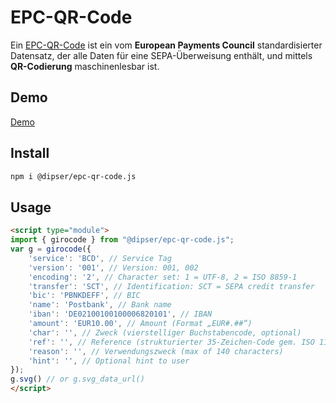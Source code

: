 # EPC-QR-Code

Ein [EPC-QR-Code](https://de.wikipedia.org/wiki/EPC-QR-Code) ist ein vom **European Payments Council** standardisierter Datensatz, der alle Daten für eine SEPA-Überweisung enthält, und mittels **QR-Codierung** maschinenlesbar ist.

## Demo

[Demo](http://tools.bitfertig.de/epc-qr-code)

## Install

```bash
npm i @dipser/epc-qr-code.js
```

## Usage

```html
<script type="module">
import { girocode } from "@dipser/epc-qr-code.js";
var g = girocode({
    'service': 'BCD', // Service Tag
    'version': '001', // Version: 001, 002
    'encoding': '2', // Character set: 1 = UTF-8, 2 = ISO 8859-1
    'transfer': 'SCT', // Identification: SCT = SEPA credit transfer
    'bic': 'PBNKDEFF', // BIC
    'name': 'Postbank', // Bank name
    'iban': 'DE02100100100006820101', // IBAN
    'amount': 'EUR10.00', // Amount (Format „EUR#.##“)
    'char': '', // Zweck (vierstelliger Buchstabencode, optional)
    'ref': '', // Reference (strukturierter 35-Zeichen-Code gem. ISO 11649 RF Creditor Reference)
    'reason': '', // Verwendungszweck (max of 140 characters)
    'hint': '', // Optional hint to user
});
g.svg() // or g.svg_data_url()
</script>
```
